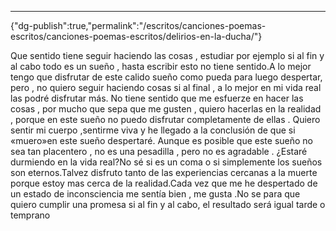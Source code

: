 ---
{"dg-publish":true,"permalink":"/escritos/canciones-poemas-escritos/canciones-poemas-escritos/delirios-en-la-ducha/"}

 

Que sentido tiene seguir haciendo las cosas , estudiar por ejemplo si al fin y al cabo todo es un sueño , hasta escribir esto no tiene sentido.A lo mejor tengo que disfrutar de este calido sueño como pueda para luego despertar, pero , no quiero seguir haciendo cosas si al final , a lo mejor en mi vida real las podré disfrutar más. No tiene sentido que me esfuerze en hacer las cosas , por mucho que sepa que me gusten , quiero hacerlas en la realidad , porque en este sueño no puedo disfrutar completamente de ellas . Quiero sentir mi cuerpo ,sentirme viva y he llegado a la conclusión de que si «muero»en este sueño despertaré. Aunque es posible que este sueño no sea tan placentero , no es una pesadilla , pero no es agradable . ¿Estaré durmiendo en la vida real?No sé si es un coma o si simplemente los sueños son eternos.Talvez disfruto tanto de las experiencias cercanas a la muerte porque estoy mas cerca de la realidad.Cada vez que me he despertado de un estado de inconsciencia me sentía bien , me gusta .No se para que quiero cumplir una promesa si al fin y al cabo, el resultado será igual tarde o temprano
